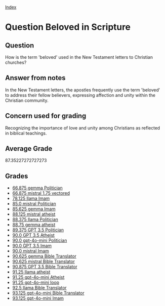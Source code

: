 
[Index](../../index.md)
# Question Beloved in Scripture
## Question
How is the term 'beloved' used in the New Testament letters to Christian churches?

## Answer from notes
In the New Testament letters, the apostles frequently use the term 'beloved' to address their fellow believers, expressing affection and unity within the Christian community.

## Concern used for grading
Recognizing the importance of love and unity among Christians as reflected in biblical teachings.

## Average Grade
87.35227272727273

## Grades
 * [66.875 gemma Politician](../answers/gemma_Politician/Beloved_in_Scripture.md)
 * [66.875 mistral 1.75 vectored](../answers/mistral_1.75_vectored/Beloved_in_Scripture.md)
 * [78.125 llama Imam](../answers/llama_Imam/Beloved_in_Scripture.md)
 * [85.0 mistral Politician](../answers/mistral_Politician/Beloved_in_Scripture.md)
 * [85.625 gemma Imam](../answers/gemma_Imam/Beloved_in_Scripture.md)
 * [88.125 mistral atheist](../answers/mistral_atheist/Beloved_in_Scripture.md)
 * [88.375 llama Politician](../answers/llama_Politician/Beloved_in_Scripture.md)
 * [88.75 gemma atheist](../answers/gemma_atheist/Beloved_in_Scripture.md)
 * [89.375 GPT 3.5 Politician](../answers/GPT_3.5_Politician/Beloved_in_Scripture.md)
 * [90.0 GPT 3.5 Atheist](../answers/GPT_3.5_Atheist/Beloved_in_Scripture.md)
 * [90.0 gpt-4o-mini Politician](../answers/gpt-4o-mini_Politician/Beloved_in_Scripture.md)
 * [90.0 GPT 3.5 Imam](../answers/GPT_3.5_Imam/Beloved_in_Scripture.md)
 * [90.0 mistral Imam](../answers/mistral_Imam/Beloved_in_Scripture.md)
 * [90.625 gemma Bible Translator](../answers/gemma_Bible_Translator/Beloved_in_Scripture.md)
 * [90.625 mistral Bible Translator](../answers/mistral_Bible_Translator/Beloved_in_Scripture.md)
 * [90.875 GPT 3.5 Bible Translator](../answers/GPT_3.5_Bible_Translator/Beloved_in_Scripture.md)
 * [91.25 llama atheist](../answers/llama_atheist/Beloved_in_Scripture.md)
 * [91.25 gpt-4o-mini Atheist](../answers/gpt-4o-mini_Atheist/Beloved_in_Scripture.md)
 * [91.25 gpt-4o-mini loop](../answers/gpt-4o-mini_loop/Beloved_in_Scripture.md)
 * [92.5 llama Bible Translator](../answers/llama_Bible_Translator/Beloved_in_Scripture.md)
 * [93.125 gpt-4o-mini Bible Translator](../answers/gpt-4o-mini_Bible_Translator/Beloved_in_Scripture.md)
 * [93.125 gpt-4o-mini Imam](../answers/gpt-4o-mini_Imam/Beloved_in_Scripture.md)
